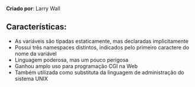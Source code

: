 
**Criado por**: Larry Wall  

## Características:

  - As variáveis são tipadas estaticamente, mas declaradas implicitamente
  - Possui três namespaces distintos, indicados pelo primeiro caractere do nome da variável
  - Linguagem poderosa, mas um pouco perigosa
  - Ganhou amplo uso para programação CGI na Web
  - Também utilizada como substituta da linguagem de administração do sistema UNIX